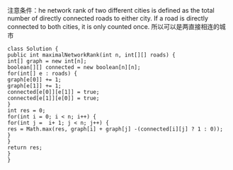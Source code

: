 注意条件：he network rank of two different cities is defined as the total number of directly connected roads to either city. If a road is directly connected to both cities, it is only counted once.
所以可以是两直接相连的城市
```
class Solution {
public int maximalNetworkRank(int n, int[][] roads) {
int[] graph = new int[n];
boolean[][] connected = new boolean[n][n];
for(int[] e : roads) {
graph[e[0]] += 1;
graph[e[1]] += 1;
connected[e[0]][e[1]] = true;
connected[e[1]][e[0]] = true;
}
int res = 0;
for(int i = 0; i < n; i++) {
for(int j =  i+ 1; j < n; j++) {
res = Math.max(res, graph[i] + graph[j] -(connected[i][j] ? 1 : 0));
}
}
return res;
}
}
```